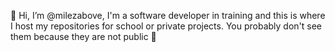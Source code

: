 👋 Hi, I’m @milezabove,
I'm a software developer in training and this is where I host my repositories for school or private projects. You probably don't see them because they are not public 💜
